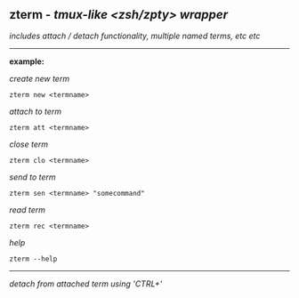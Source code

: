 ‎
=

## zterm - *tmux-like <zsh/zpty> wrapper*

*includes attach / detach functionality, multiple named terms, etc etc*

------------------------------------

**example:**

  *create new term*

    zterm new <termname>

  *attach to term*

    zterm att <termname>

  *close term*

    zterm clo <termname>

  *send to term*

    zterm sen <termname> "somecommand"

  *read term*

    zterm rec <termname>

  *help*

    zterm --help

------------------------------------

*detach from attached term using 'CTRL+\'*
